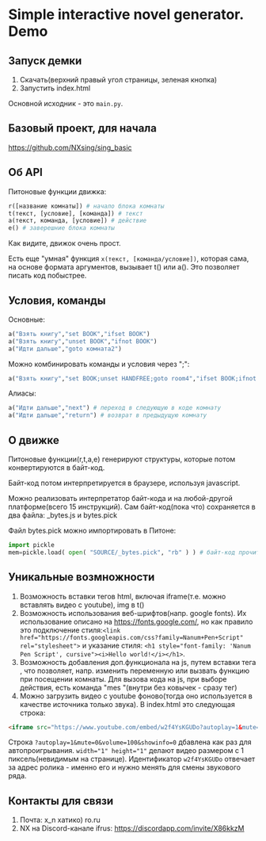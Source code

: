 # Simple interactive novel generator. Demo

## Запуск демки
1. Скачать(верхний правый угол страницы, зеленая кнопка)
2. Запустить index.html

Основной исходник - это `main.py`.

## Базовый проект, для начала
https://github.com/NXsing/sing_basic

## Об API

Питоновые функции движка:
```python
r([название комнаты]) # начало блока комнаты
t(текст, [условие], [команда]) # текст
a(текст, команда, [условие]) # действие
e() # заверешние блока комнаты
```
Как видите, движок очень прост.

Есть еще "умная" функция `x(текст, [команда/условие])`, которая сама, на основе формата аргументов, вызывает t() или a(). Это позволяет писать код побыстрее.

## Условия, команды

Основные:
```python
a("Взять книгу","set BOOK","ifset BOOK")
a("Взять книгу","unset BOOK","ifnot BOOK")
a("Идти дальше","goto комната2")
```

Можно комбинировать команды и условия через ";":
```python
a("Взять книгу","set BOOK;unset HANDFREE;goto room4","ifset BOOK;ifnot VISITED4")
```

Алиасы:
```python
a("Идти дальше","next") # переход в следующую в коде комнату
a("Идти дальше","return") # возврат в предыдущую комнату
```

## О движке

Питоновые функции(r,t,a,e) генерируют структуры, которые потом конвертируются в байт-код.

Байт-код потом интерпретируется в браузере, используя javascript.

Можно реализовать интерпретатор байт-кода и на любой-другой платформе(всего 15 инструкций). Сам байт-код(пока что) сохраняется в два файла: _bytes.js и bytes.pick

Файл bytes.pick можно импортировать в Питоне:
```python
import pickle
mem=pickle.load( open( "SOURCE/_bytes.pick", "rb" ) ) # байт-код прочитан
```

## Уникальные возмножности

1. Возможность вставки тегов html, включая iframe(т.е. можно вставлять видео с youtube), img в t()
2. Возможность использования веб-шрифтов(напр. google fonts). Их использование описано на https://fonts.google.com/, но как правило это подключение стиля:```<link href="https://fonts.googleapis.com/css?family=Nanum+Pen+Script" rel="stylesheet">``` и указание стиля: ```<h1 style="font-family: 'Nanum Pen Script', cursive"><i>Hello world!</i></h1>```.
3. Возможность добавления доп.функционала на js, путем вставки тега <script>j++</script>, что позволяет, напр. изменить переменную или вызвать функцию при посещении комнаты. Для вызова кода на js, при выборе действия, есть команда "mes <script>j++</script>"(внутри без ковычек - сразу тег)
4. Можно загрузить видео с youtube фоново(тогда оно используется в качестве источника только звука). В index.html это следующая строка:
```html
<iframe src="https://www.youtube.com/embed/w2f4YsKGUDo?autoplay=1&mute=0&volume=100&showinfo=0" width="1" height="1" frameborder="0" allowfullscreen></iframe>
```
Строка `?autoplay=1&mute=0&volume=100&showinfo=0` дбавлена как раз для автопроигрывания. `width="1" height="1"` делают видео размером с 1 пиксель(невидимым на странице). Идентификатор `w2f4YsKGUDo` отвечает за адрес ролика - именно его и нужно менять для смены звукового ряда.

## Контакты для связи

1. Почта: x_n хатико) ro.ru
2. NX на Discord-канале ifrus: https://discordapp.com/invite/X86kkzM
